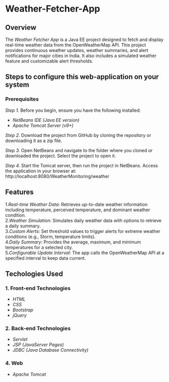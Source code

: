 # Weather-Fetcher-App
## Overview
The *Weather Fetcher App* is a Java EE project designed to fetch and display real-time weather data from the OpenWeatherMap API. This project provides continuous weather updates, weather summaries, and alert notifications for major cities in India. It also includes a simulated weather feature and customizable alert thresholds.

## Steps to configure this web-application on your system ##
### Prerequisites ###
 *Step 1.* Before you begin, ensure you have the following installed:
- *NetBeans IDE (Java EE version)*
- *Apache Tomcat Server (v9+)*

*Step 2.* Download the project from GitHub by cloning the repository or downloading it as a zip file.

*Step 3.* Open NetBeans and navigate to the folder where you cloned or downloaded the project. Select the project to open it.

*Step 4.* Start the Tomcat server, then run the project in NetBeans. Access the application in your browser at:
http://localhost:8080/WeatherMonitoring/weather

## Features ##
1.*Real-time Weather Data*: Retrieves up-to-date weather information including temperature, perceived temperature, and dominant weather condition.<br>
2.*Weather Simulation*: Simulates daily weather data with options to retrieve a daily summary.<br>
3.*Custom Alerts*: Set threshold values to trigger alerts for extreme weather conditions (e.g., Storm, temperature limits).<br>
4.*Daily Summary*: Provides the average, maximum, and minimum temperatures for a selected city. <br>
5.*Configurable Update Interval*: The app calls the OpenWeatherMap API at a specified interval to keep data current.<br>

## Techologies Used
### 1. Front-end Technologies
- *HTML*
- *CSS*
- *Bootstrap*
- *jQuery*

### 2. Back-end Technologies
- *Servlet*
- *JSP (JavaServer Pages)*
- *JDBC (Java Database Connectivity)*

### 4. Web  ###
- *Apache Tomcat*
